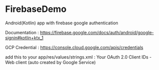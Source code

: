 # FirebaseDemo

Android(Kotlin) app with firebase google authentication

Documentation : https://firebase.google.com/docs/auth/android/google-signin#kotlin+ktx_1

GCP Credential : https://console.cloud.google.com/apis/credentials

add this to your app/res/values/strings.xml : <string name="oauth_client">Your OAuth 2.0 Client IDs - Web client (auto created by Google Service)</string>
